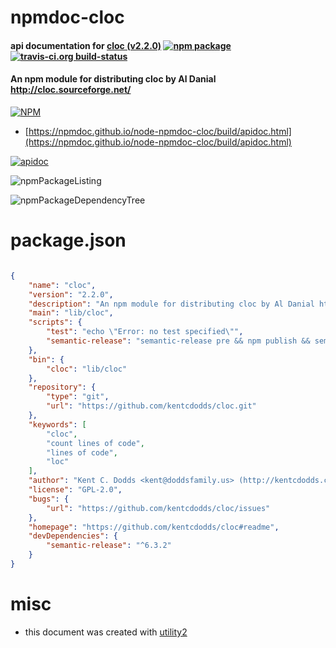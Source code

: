 # npmdoc-cloc

#### api documentation for  [cloc (v2.2.0)](https://github.com/kentcdodds/cloc#readme)  [![npm package](https://img.shields.io/npm/v/npmdoc-cloc.svg?style=flat-square)](https://www.npmjs.org/package/npmdoc-cloc) [![travis-ci.org build-status](https://api.travis-ci.org/npmdoc/node-npmdoc-cloc.svg)](https://travis-ci.org/npmdoc/node-npmdoc-cloc)

#### An npm module for distributing cloc by Al Danial http://cloc.sourceforge.net/

[![NPM](https://nodei.co/npm/cloc.png?downloads=true&downloadRank=true&stars=true)](https://www.npmjs.com/package/cloc)

- [https://npmdoc.github.io/node-npmdoc-cloc/build/apidoc.html](https://npmdoc.github.io/node-npmdoc-cloc/build/apidoc.html)

[![apidoc](https://npmdoc.github.io/node-npmdoc-cloc/build/screenCapture.buildCi.browser.%252Ftmp%252Fbuild%252Fapidoc.html.png)](https://npmdoc.github.io/node-npmdoc-cloc/build/apidoc.html)

![npmPackageListing](https://npmdoc.github.io/node-npmdoc-cloc/build/screenCapture.npmPackageListing.svg)

![npmPackageDependencyTree](https://npmdoc.github.io/node-npmdoc-cloc/build/screenCapture.npmPackageDependencyTree.svg)



# package.json

```json

{
    "name": "cloc",
    "version": "2.2.0",
    "description": "An npm module for distributing cloc by Al Danial http://cloc.sourceforge.net/",
    "main": "lib/cloc",
    "scripts": {
        "test": "echo \"Error: no test specified\"",
        "semantic-release": "semantic-release pre && npm publish && semantic-release post"
    },
    "bin": {
        "cloc": "lib/cloc"
    },
    "repository": {
        "type": "git",
        "url": "https://github.com/kentcdodds/cloc.git"
    },
    "keywords": [
        "cloc",
        "count lines of code",
        "lines of code",
        "loc"
    ],
    "author": "Kent C. Dodds <kent@doddsfamily.us> (http://kentcdodds.com)",
    "license": "GPL-2.0",
    "bugs": {
        "url": "https://github.com/kentcdodds/cloc/issues"
    },
    "homepage": "https://github.com/kentcdodds/cloc#readme",
    "devDependencies": {
        "semantic-release": "^6.3.2"
    }
}
```



# misc
- this document was created with [utility2](https://github.com/kaizhu256/node-utility2)

